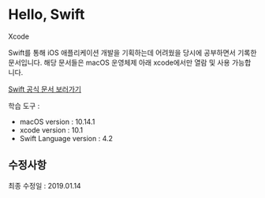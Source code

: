 # Hello, Swift

Xcode

Swift를 통해 iOS 애플리케이션 개발을 기획하는데 어려웠을 당시에 공부하면서 기록한 문서입니다. 
해당 문서들은 macOS 운영체제 아래 xcode에서만 열람 및 사용 가능합니다.

<a href="https://docs.swift.org/swift-book/"><p>Swift 공식 문서 보러가기</p></a>

학습 도구 : 

- macOS version  : 10.14.1
- xcode version : 10.1
- Swift Language version : 4.2

## 수정사항

최종 수정일 : 2019.01.14

